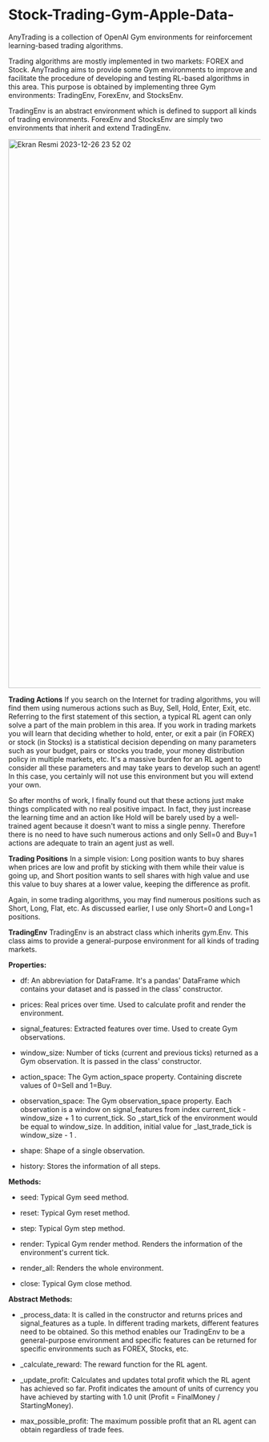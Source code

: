 # Stock-Trading-Gym-Apple-Data-
AnyTrading is a collection of OpenAI Gym environments for reinforcement learning-based trading algorithms.

Trading algorithms are mostly implemented in two markets: FOREX and Stock. AnyTrading aims to provide some Gym environments to improve and facilitate the procedure of developing and testing RL-based algorithms in this area. This purpose is obtained by implementing three Gym environments: TradingEnv, ForexEnv, and StocksEnv.

TradingEnv is an abstract environment which is defined to support all kinds of trading environments. ForexEnv and StocksEnv are simply two environments that inherit and extend TradingEnv. 

<img width="1094" alt="Ekran Resmi 2023-12-26 23 52 02" src="https://github.com/tekgulburak/Stock-Trading-Gym-Apple-Data-/assets/108903426/5f0968cf-7960-4d9a-bc99-bd283c90a5f0">

**Trading Actions**
If you search on the Internet for trading algorithms, you will find them using numerous actions such as Buy, Sell, Hold, Enter, Exit, etc. Referring to the first statement of this section, a typical RL agent can only solve a part of the main problem in this area. If you work in trading markets you will learn that deciding whether to hold, enter, or exit a pair (in FOREX) or stock (in Stocks) is a statistical decision depending on many parameters such as your budget, pairs or stocks you trade, your money distribution policy in multiple markets, etc. It's a massive burden for an RL agent to consider all these parameters and may take years to develop such an agent! In this case, you certainly will not use this environment but you will extend your own.

So after months of work, I finally found out that these actions just make things complicated with no real positive impact. In fact, they just increase the learning time and an action like Hold will be barely used by a well-trained agent because it doesn't want to miss a single penny. Therefore there is no need to have such numerous actions and only Sell=0 and Buy=1 actions are adequate to train an agent just as well.

**Trading Positions**
In a simple vision: Long position wants to buy shares when prices are low and profit by sticking with them while their value is going up, and Short position wants to sell shares with high value and use this value to buy shares at a lower value, keeping the difference as profit.

Again, in some trading algorithms, you may find numerous positions such as Short, Long, Flat, etc. As discussed earlier, I use only Short=0 and Long=1 positions.

**TradingEnv**
TradingEnv is an abstract class which inherits gym.Env. This class aims to provide a general-purpose environment for all kinds of trading markets. 

**Properties:**

- df: An abbreviation for DataFrame. It's a pandas' DataFrame which contains your dataset and is passed in the class' constructor.

- prices: Real prices over time. Used to calculate profit and render the environment.

- signal_features: Extracted features over time. Used to create Gym observations.

- window_size: Number of ticks (current and previous ticks) returned as a Gym observation. It is passed in the class' constructor.

- action_space: The Gym action_space property. Containing discrete values of 0=Sell and 1=Buy.

- observation_space: The Gym observation_space property. Each observation is a window on signal_features from index current_tick - window_size + 1 to current_tick. So _start_tick of the environment would be equal to window_size. In addition, initial value for _last_trade_tick is window_size - 1 .

- shape: Shape of a single observation.

- history: Stores the information of all steps.

**Methods:**
- seed: Typical Gym seed method.

- reset: Typical Gym reset method.

- step: Typical Gym step method.

- render: Typical Gym render method. Renders the information of the environment's current tick.

- render_all: Renders the whole environment.

- close: Typical Gym close method.

**Abstract Methods:**
- _process_data: It is called in the constructor and returns prices and signal_features as a tuple. In different trading markets, different features need to be obtained. So this method enables our TradingEnv to be a general-purpose environment and specific features can be returned for specific environments such as FOREX, Stocks, etc.

- _calculate_reward: The reward function for the RL agent.

- _update_profit: Calculates and updates total profit which the RL agent has achieved so far. Profit indicates the amount of units of currency you have achieved by starting with 1.0 unit (Profit = FinalMoney / StartingMoney).

- max_possible_profit: The maximum possible profit that an RL agent can obtain regardless of trade fees.


